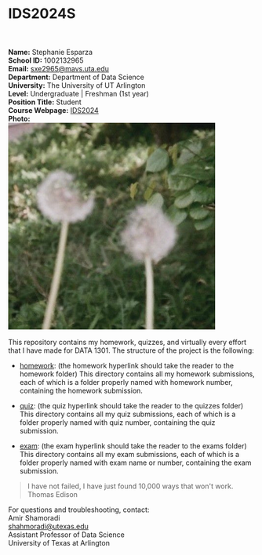 # IDS2024S
<br><br>
**Name:** Stephanie Esparza  
**School ID:** 1002132965  
**Email:** sxe2965@mavs.uta.edu  
**Department:** Department of Data Science  
**University:** The University of UT Arlington  
**Level:** Undergraduate | Freshman (1st year)  
**Position Title:** Student  
**Course Webpage:** [IDS2024](https://www.cdslab.org/IDS2024S/)  
**Photo:**  
![A photo of Stephanie](dandelions.jpeg)  

This repository contains my homework, quizzes, and virtually every effort that I have made for DATA 1301. The structure of the project is the following:

+ [homework](./hw): (the homework hyperlink should take the reader to the homework folder)
This directory contains all my homework submissions, each of which is a folder properly named with homework number, containing the homework submission.

+ [quiz](./quiz): (the quiz hyperlink should take the reader to the quizzes folder)
This directory contains all my quiz submissions, each of which is a folder properly named with quiz number, containing the quiz submission.

+ [exam](./exam): (the exam hyperlink should take the reader to the exams folder)
This directory contains all my exam submissions, each of which is a folder properly named with exam name or number, containing the exam submission.  


>I have not failed, I have just found 10,000 ways that won't work.  
>Thomas Edison  

For questions and troubleshooting, contact:  
Amir Shamoradi  
shahmoradi@utexas.edu  
Assistant Professor of Data Science  
University of Texas at Arlington  
